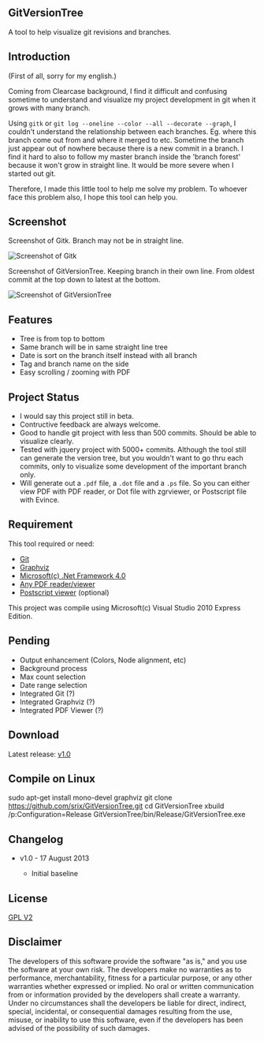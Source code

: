 GitVersionTree
--------------

A tool to help visualize git revisions and branches.

Introduction
------------

(First of all, sorry for my english.)

Coming from Clearcase background, I find it difficult and confusing sometime to understand and visualize my project development in git when it grows with many branch.

Using `gitk` or `git log --oneline --color --all --decorate --graph`, I couldn't understand the relationship between each branches. Eg. where this branch come out from and where it merged to etc. Sometime the branch just appear out of nowhere because there is a new commit in a branch. I find it hard to also to follow my master branch inside the 'branch forest' because it won't grow in straight line. It would be more severe when I started out git.

Therefore, I made this little tool to help me solve my problem. To whoever face this problem also, I hope this tool can help you.

Screenshot
----------

Screenshot of Gitk. Branch may not be in straight line.

![Screenshot of Gitk](https://raw.github.com/crc8/GitVersionTree/master/sample_gitk.png)

Screenshot of GitVersionTree. Keeping branch in their own line. From oldest  commit at the top down to latest at the bottom.

![Screenshot of GitVersionTree](https://raw.github.com/crc8/GitVersionTree/master/sample_gvt.png)

Features
--------

- Tree is from top to bottom
- Same branch will be in same straight line tree
- Date is sort on the branch itself instead with all branch
- Tag and branch name on the side
- Easy scrolling / zooming with PDF

Project Status
--------------

- I would say this project still in beta.
- Contructive feedback are always welcome.
- Good to handle git project with less than 500 commits. Should be able to visualize clearly.
- Tested with jquery project with 5000+ commits. Although the tool still can generate the version tree, but you wouldn't want to go thru each commits, only to visualize some development of the important branch only.
- Will generate out a `.pdf` file, a `.dot` file and a `.ps` file. So you can either view PDF with PDF reader, or Dot file with zgrviewer, or Postscript file with Evince.

Requirement
-----------

This tool required or need:

- [Git](http://git-scm.com/)
- [Graphviz](http://www.graphviz.org/)
- [Microsoft(c) .Net Framework 4.0](http://www.microsoft.com/en-us/download/details.aspx?id=17718)
- [Any PDF reader/viewer](http://get.adobe.com/reader/)
- [Postscript viewer](https://projects.gnome.org/evince/) (optional)

This project was compile using Microsoft(c) Visual Studio 2010 Express Edition.

Pending
-------

- Output enhancement (Colors, Node alignment, etc) 
- Background process
- Max count selection
- Date range selection
- Integrated Git (?)
- Integrated Graphviz (?)
- Integrated PDF Viewer (?)

Download
--------

Latest release:
[v1.0](https://github.com/crc8/GitVersionTree/releases)


Compile on Linux
--------

sudo apt-get install mono-devel graphviz
git clone https://github.com/srix/GitVersionTree.git
cd GitVersionTree
xbuild /p:Configuration=Release
GitVersionTree/bin/Release/GitVersionTree.exe

Changelog
---------

- v1.0 - 17 August 2013

	- Initial baseline

License
-------

[GPL V2](https://raw.github.com/crc8/GitVersionTree/master/LICENSE)

Disclaimer
----------

The developers of this software provide the software "as is," and you use the software at your own risk. The developers make no warranties as to performance, merchantability, fitness for a particular purpose, or any other warranties whether expressed or implied. No oral or written communication from or information provided by the developers shall create a warranty. Under no circumstances shall the developers be liable for direct, indirect, special, incidental, or consequential damages resulting from the use, misuse, or inability to use this software, even if the developers has been advised of the possibility of such damages.
